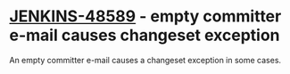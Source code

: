 # [JENKINS-48589](https://issues.jenkins-ci.org/browse/JENKINS-48589) - empty committer e-mail causes changeset exception

An empty committer e-mail causes a changeset exception in some cases.
